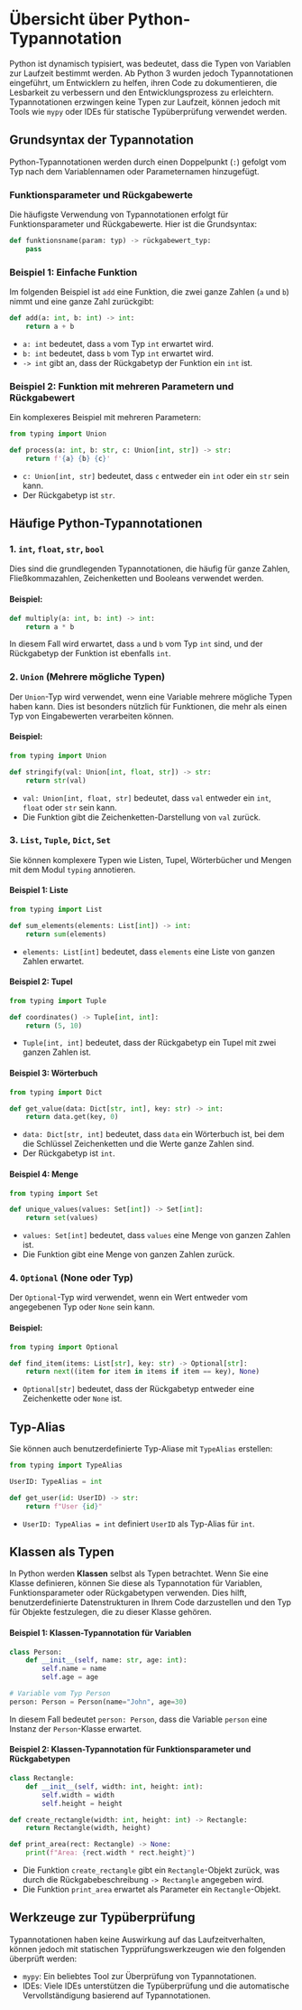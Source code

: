 # Übersicht über Python-Typannotation

Python ist dynamisch typisiert, was bedeutet, dass die Typen von Variablen zur Laufzeit bestimmt werden. Ab Python 3 wurden jedoch Typannotationen eingeführt, um Entwicklern zu helfen, ihren Code zu dokumentieren, die Lesbarkeit zu verbessern und den Entwicklungsprozess zu erleichtern. Typannotationen erzwingen keine Typen zur Laufzeit, können jedoch mit Tools wie `mypy` oder IDEs für statische Typüberprüfung verwendet werden.

## Grundsyntax der Typannotation

Python-Typannotationen werden durch einen Doppelpunkt (`:`) gefolgt vom Typ nach dem Variablennamen oder Parameternamen hinzugefügt.

### Funktionsparameter und Rückgabewerte

Die häufigste Verwendung von Typannotationen erfolgt für Funktionsparameter und Rückgabewerte. Hier ist die Grundsyntax:

```python
def funktionsname(param: typ) -> rückgabewert_typ:
    pass
```

### Beispiel 1: Einfache Funktion

Im folgenden Beispiel ist `add` eine Funktion, die zwei ganze Zahlen (`a` und `b`) nimmt und eine ganze Zahl zurückgibt:

```python
def add(a: int, b: int) -> int:
    return a + b
```

- `a: int` bedeutet, dass `a` vom Typ `int` erwartet wird.
- `b: int` bedeutet, dass `b` vom Typ `int` erwartet wird.
- `-> int` gibt an, dass der Rückgabetyp der Funktion ein `int` ist.

### Beispiel 2: Funktion mit mehreren Parametern und Rückgabewert

Ein komplexeres Beispiel mit mehreren Parametern:

```python
from typing import Union

def process(a: int, b: str, c: Union[int, str]) -> str:
    return f'{a} {b} {c}'
```

- `c: Union[int, str]` bedeutet, dass `c` entweder ein `int` oder ein `str` sein kann.
- Der Rückgabetyp ist `str`.

## Häufige Python-Typannotationen

### 1. `int`, `float`, `str`, `bool`

Dies sind die grundlegenden Typannotationen, die häufig für ganze Zahlen, Fließkommazahlen, Zeichenketten und Booleans verwendet werden.

#### Beispiel:

```python
def multiply(a: int, b: int) -> int:
    return a * b
```

In diesem Fall wird erwartet, dass `a` und `b` vom Typ `int` sind, und der Rückgabetyp der Funktion ist ebenfalls `int`.

### 2. `Union` (Mehrere mögliche Typen)

Der `Union`-Typ wird verwendet, wenn eine Variable mehrere mögliche Typen haben kann. Dies ist besonders nützlich für Funktionen, die mehr als einen Typ von Eingabewerten verarbeiten können.

#### Beispiel:

```python
from typing import Union

def stringify(val: Union[int, float, str]) -> str:
    return str(val)
```

- `val: Union[int, float, str]` bedeutet, dass `val` entweder ein `int`, `float` oder `str` sein kann.
- Die Funktion gibt die Zeichenketten-Darstellung von `val` zurück.

### 3. `List`, `Tuple`, `Dict`, `Set`

Sie können komplexere Typen wie Listen, Tupel, Wörterbücher und Mengen mit dem Modul `typing` annotieren.

#### Beispiel 1: Liste

```python
from typing import List

def sum_elements(elements: List[int]) -> int:
    return sum(elements)
```

- `elements: List[int]` bedeutet, dass `elements` eine Liste von ganzen Zahlen erwartet.

#### Beispiel 2: Tupel

```python
from typing import Tuple

def coordinates() -> Tuple[int, int]:
    return (5, 10)
```

- `Tuple[int, int]` bedeutet, dass der Rückgabetyp ein Tupel mit zwei ganzen Zahlen ist.

#### Beispiel 3: Wörterbuch

```python
from typing import Dict

def get_value(data: Dict[str, int], key: str) -> int:
    return data.get(key, 0)
```

- `data: Dict[str, int]` bedeutet, dass `data` ein Wörterbuch ist, bei dem die Schlüssel Zeichenketten und die Werte ganze Zahlen sind.
- Der Rückgabetyp ist `int`.

#### Beispiel 4: Menge

```python
from typing import Set

def unique_values(values: Set[int]) -> Set[int]:
    return set(values)
```

- `values: Set[int]` bedeutet, dass `values` eine Menge von ganzen Zahlen ist.
- Die Funktion gibt eine Menge von ganzen Zahlen zurück.

### 4. `Optional` (None oder Typ)

Der `Optional`-Typ wird verwendet, wenn ein Wert entweder vom angegebenen Typ oder `None` sein kann.

#### Beispiel:

```python
from typing import Optional

def find_item(items: List[str], key: str) -> Optional[str]:
    return next((item for item in items if item == key), None)
```

- `Optional[str]` bedeutet, dass der Rückgabetyp entweder eine Zeichenkette oder `None` ist.

## Typ-Alias

Sie können auch benutzerdefinierte Typ-Aliase mit `TypeAlias` erstellen:

```python
from typing import TypeAlias

UserID: TypeAlias = int

def get_user(id: UserID) -> str:
    return f"User {id}"
```

- `UserID: TypeAlias = int` definiert `UserID` als Typ-Alias für `int`.

## Klassen als Typen

In Python werden **Klassen** selbst als Typen betrachtet. Wenn Sie eine Klasse definieren, können Sie diese als Typannotation für Variablen, Funktionsparameter oder Rückgabetypen verwenden. Dies hilft, benutzerdefinierte Datenstrukturen in Ihrem Code darzustellen und den Typ für Objekte festzulegen, die zu dieser Klasse gehören.

#### Beispiel 1: Klassen-Typannotation für Variablen

```python
class Person:
    def __init__(self, name: str, age: int):
        self.name = name
        self.age = age

# Variable vom Typ Person
person: Person = Person(name="John", age=30)
```

In diesem Fall bedeutet `person: Person`, dass die Variable `person` eine Instanz der `Person`-Klasse erwartet.

#### Beispiel 2: Klassen-Typannotation für Funktionsparameter und Rückgabetypen

```python
class Rectangle:
    def __init__(self, width: int, height: int):
        self.width = width
        self.height = height

def create_rectangle(width: int, height: int) -> Rectangle:
    return Rectangle(width, height)

def print_area(rect: Rectangle) -> None:
    print(f"Area: {rect.width * rect.height}")
```

- Die Funktion `create_rectangle` gibt ein `Rectangle`-Objekt zurück, was durch die Rückgabebeschreibung `-> Rectangle` angegeben wird.
- Die Funktion `print_area` erwartet als Parameter ein `Rectangle`-Objekt.

## Werkzeuge zur Typüberprüfung

Typannotationen haben keine Auswirkung auf das Laufzeitverhalten, können jedoch mit statischen Typprüfungswerkzeugen wie den folgenden überprüft werden:

- `mypy`: Ein beliebtes Tool zur Überprüfung von Typannotationen.
- IDEs: Viele IDEs unterstützen die Typüberprüfung und die automatische Vervollständigung basierend auf Typannotationen.